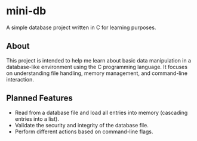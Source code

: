 # mini-db

A simple database project written in C for learning purposes.

## About

This project is intended to help me learn about basic data manipulation in a database-like environment using the C programming language. It focuses on understanding file handling, memory management, and command-line interaction.

## Planned Features

- Read from a database file and load all entries into memory (cascading entries into a list).
- Validate the security and integrity of the database file.
- Perform different actions based on command-line flags.

